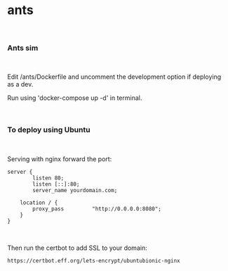 # ants

<br>
<h3>Ants sim</h3>
<br>

Edit /ants/Dockerfile and uncomment the development option if deploying as a dev.

Run using 'docker-compose up -d' in terminal.

<br>
<h3>To deploy using Ubuntu</h3>
<br>

Serving with nginx forward the port:


```
server {
        listen 80;
        listen [::]:80;
        server_name yourdomain.com;

    location / {
        proxy_pass         "http://0.0.0.0:8080";
    }
}
```

<br>

Then run the certbot to add SSL to your domain:
```
https://certbot.eff.org/lets-encrypt/ubuntubionic-nginx
```
